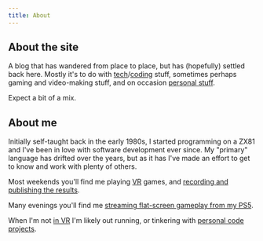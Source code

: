 ```yaml
---
title: About
---
```


## About the site

A blog that has wandered from place to place, but has (hopefully) settled
back here. Mostly it's to do with
[tech](/category/tech.html)/[coding](/category/coding.html) stuff, sometimes
perhaps gaming and video-making stuff, and on occasion [personal
stuff](/category/life.html).

Expect a bit of a mix.

## About me

Initially self-taught back in the early 1980s, I started programming on a
ZX81 and I've been in love with software development ever since. My
"primary" language has drifted over the years, but as it has I've made an
effort to get to know and work with plenty of others.

Most weekends you'll find me playing [VR](/tag/vr.html) games, and
[recording and publishing the
results](https://www.youtube.com/@DavePearson/videos).

Many evenings you'll find me [streaming flat-screen gameplay from my
PS5](https://www.youtube.com/@DavePearson/streams).

When I'm not [in VR](https://www.youtube.com/user/daveporg) I'm likely out
running, or tinkering with [personal code
projects](https://github.com/davep).

[//]: # (about.md ends here)

